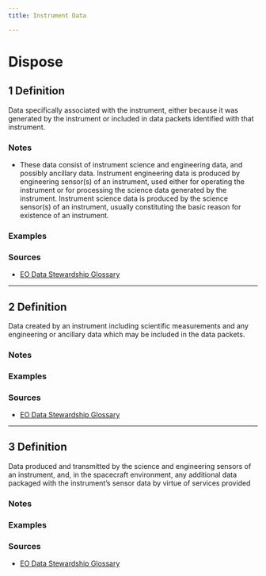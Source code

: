 ```yaml
---
title: Instrument Data

---
```


# Dispose

## 1 Definition

Data specifically associated with the instrument, either because it was generated by the instrument or included in data packets identified with that instrument. 

### Notes
- These data consist of instrument science and engineering data, and possibly ancillary data. Instrument engineering data is produced by engineering sensor(s) of an instrument, used either for operating the instrument or for processing the science data generated by the instrument. Instrument science data is produced by the science sensor(s) of an instrument, usually constituting the basic reason for existence of an instrument.

### Examples 

### Sources 
- [EO Data Stewardship Glossary](https://ceos.org/document_management/Working_Groups/WGISS/Interest_Groups/Data_Stewardship/White_Papers/EO-DataStewardshipGlossary.pdf)

___

## 2 Definition

Data created by an instrument including scientific measurements and any engineering or ancillary data which may be included in the data packets.

### Notes

### Examples 

### Sources 
- [EO Data Stewardship Glossary](https://ceos.org/document_management/Working_Groups/WGISS/Interest_Groups/Data_Stewardship/White_Papers/EO-DataStewardshipGlossary.pdf)
___
## 3 Definition

Data produced and transmitted by the science and engineering sensors of an instrument, and, in the spacecraft environment, any additional data packaged with the instrument’s sensor data by virtue of services provided

### Notes

### Examples 

### Sources 
- [EO Data Stewardship Glossary](https://ceos.org/document_management/Working_Groups/WGISS/Interest_Groups/Data_Stewardship/White_Papers/EO-DataStewardshipGlossary.pdf)
